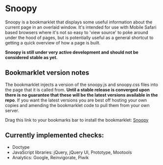 Snoopy
=======

Snoopy is a bookmarklet that displays some useful information about the current page in an overlaid window. It's intended for use with Mobile Safari based browsers where it's not so easy to 'view source' to poke around under the hood of pages, but is potentially useful as a general shortcut to getting a quick overview of how a page is built.

**Snoopy is still under very active development and should not be considered stable as yet.**


Bookmarklet version notes
-------------------------

The bookmarklet injects a version of the snoopy.js and snoopy.css files into the page that it is called from. **Until a stable release is converged upon there is no guarantee that these will be the latest versions available in the repo**. If you want the latest versions you are best off hosting your own copies and amending the bookmarklet code to pull them from your own server.

Drag this link to your bookmarks bar to install the bookmarklet: <a href="javascript:(function()%7Bvar%20d%3Ddocument%2Cs%2Ce%3Bvar%20el%3Dd.getElementById('snoopy')%3Bif(el)%7Bel.className%3Del.className.replace('closed'%2C'')%3Breturn%7Ds%3Dd.createElement('link')%3Bs.setAttribute('href'%2C'http%3A%2F%2Fsnoopy-js.s3.amazonaws.com%2Fsnoopy.css')%3Bs.setAttribute('rel'%2C'stylesheet')%3Bs.setAttribute('type'%2C'text%2Fcss')%3Bd.getElementsByTagName('head')%5B0%5D.appendChild(s)%3Be%3Dd.createElement('script')%3Be.setAttribute('src'%2C'http%3A%2F%2Fsnoopy-js.s3.amazonaws.com%2Fsnoopy.js')%3Bd.getElementsByTagName('body')%5B0%5D.appendChild(e)%7D)()%3B">Snoopy</a>


Currently implemented checks:
----------------------------

* Doctype
* JavaScript libraries: jQuery, jQuery UI, Prototype, Mootools
* Analytics: Google, Reinvigorate, Piwik

